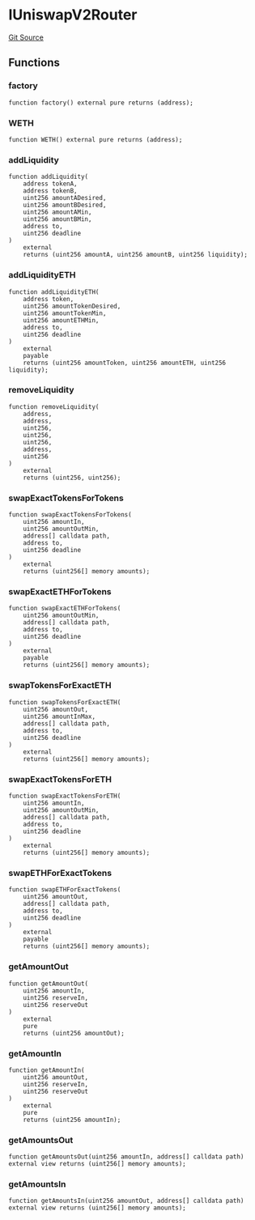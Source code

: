 # IUniswapV2Router
[Git Source](https://github.com/Mill1995/VABDAO/blob/49910eda11ba2d3203435fe324821be24d291140/contracts/interfaces/IUniswapV2Router.sol)


## Functions
### factory


```solidity
function factory() external pure returns (address);
```

### WETH


```solidity
function WETH() external pure returns (address);
```

### addLiquidity


```solidity
function addLiquidity(
    address tokenA,
    address tokenB,
    uint256 amountADesired,
    uint256 amountBDesired,
    uint256 amountAMin,
    uint256 amountBMin,
    address to,
    uint256 deadline
)
    external
    returns (uint256 amountA, uint256 amountB, uint256 liquidity);
```

### addLiquidityETH


```solidity
function addLiquidityETH(
    address token,
    uint256 amountTokenDesired,
    uint256 amountTokenMin,
    uint256 amountETHMin,
    address to,
    uint256 deadline
)
    external
    payable
    returns (uint256 amountToken, uint256 amountETH, uint256 liquidity);
```

### removeLiquidity


```solidity
function removeLiquidity(
    address,
    address,
    uint256,
    uint256,
    uint256,
    address,
    uint256
)
    external
    returns (uint256, uint256);
```

### swapExactTokensForTokens


```solidity
function swapExactTokensForTokens(
    uint256 amountIn,
    uint256 amountOutMin,
    address[] calldata path,
    address to,
    uint256 deadline
)
    external
    returns (uint256[] memory amounts);
```

### swapExactETHForTokens


```solidity
function swapExactETHForTokens(
    uint256 amountOutMin,
    address[] calldata path,
    address to,
    uint256 deadline
)
    external
    payable
    returns (uint256[] memory amounts);
```

### swapTokensForExactETH


```solidity
function swapTokensForExactETH(
    uint256 amountOut,
    uint256 amountInMax,
    address[] calldata path,
    address to,
    uint256 deadline
)
    external
    returns (uint256[] memory amounts);
```

### swapExactTokensForETH


```solidity
function swapExactTokensForETH(
    uint256 amountIn,
    uint256 amountOutMin,
    address[] calldata path,
    address to,
    uint256 deadline
)
    external
    returns (uint256[] memory amounts);
```

### swapETHForExactTokens


```solidity
function swapETHForExactTokens(
    uint256 amountOut,
    address[] calldata path,
    address to,
    uint256 deadline
)
    external
    payable
    returns (uint256[] memory amounts);
```

### getAmountOut


```solidity
function getAmountOut(
    uint256 amountIn,
    uint256 reserveIn,
    uint256 reserveOut
)
    external
    pure
    returns (uint256 amountOut);
```

### getAmountIn


```solidity
function getAmountIn(
    uint256 amountOut,
    uint256 reserveIn,
    uint256 reserveOut
)
    external
    pure
    returns (uint256 amountIn);
```

### getAmountsOut


```solidity
function getAmountsOut(uint256 amountIn, address[] calldata path) external view returns (uint256[] memory amounts);
```

### getAmountsIn


```solidity
function getAmountsIn(uint256 amountOut, address[] calldata path) external view returns (uint256[] memory amounts);
```

